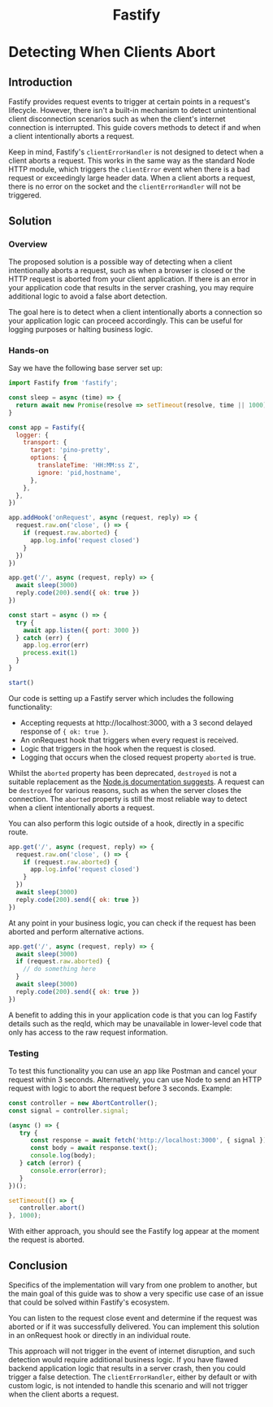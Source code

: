 <h1 align="center">Fastify</h1>

# Detecting When Clients Abort

## Introduction

Fastify provides request events to trigger at certain points in a request's
lifecycle. However, there isn't a built-in mechanism to
detect unintentional client disconnection scenarios such as when the client's
internet connection is interrupted. This guide covers methods to detect if
and when a client intentionally aborts a request.

Keep in mind, Fastify's `clientErrorHandler` is not designed to detect when a
client aborts a request. This works in the same way as the standard Node HTTP
module, which triggers the `clientError` event when there is a bad request or
exceedingly large header data. When a client aborts a request, there is no
error on the socket and the `clientErrorHandler` will not be triggered.

## Solution

### Overview

The proposed solution is a possible way of detecting when a client
intentionally aborts a request, such as when a browser is closed or the HTTP
request is aborted from your client application. If there is an error in your
application code that results in the server crashing, you may require
additional logic to avoid a false abort detection.

The goal here is to detect when a client intentionally aborts a connection
so your application logic can proceed accordingly. This can be useful for
logging purposes or halting business logic.

### Hands-on

Say we have the following base server set up:

```js
import Fastify from 'fastify';

const sleep = async (time) => {
  return await new Promise(resolve => setTimeout(resolve, time || 1000));
}

const app = Fastify({
  logger: {
    transport: {
      target: 'pino-pretty',
      options: {
        translateTime: 'HH:MM:ss Z',
        ignore: 'pid,hostname',
      },
    },
  },
})

app.addHook('onRequest', async (request, reply) => {
  request.raw.on('close', () => {
    if (request.raw.aborted) {
      app.log.info('request closed')
    }
  })
})

app.get('/', async (request, reply) => {
  await sleep(3000)
  reply.code(200).send({ ok: true })
})

const start = async () => {
  try {
    await app.listen({ port: 3000 })
  } catch (err) {
    app.log.error(err)
    process.exit(1)
  }
}

start()
```

Our code is setting up a Fastify server which includes the following
functionality:

- Accepting requests at http://localhost:3000, with a 3 second delayed response
of `{ ok: true }`.
- An onRequest hook that triggers when every request is received.
- Logic that triggers in the hook when the request is closed.
- Logging that occurs when the closed request property `aborted` is true.

Whilst the `aborted` property has been deprecated, `destroyed` is not a
suitable replacement as the
[Node.js documentation suggests](https://nodejs.org/api/http.html#requestaborted).
A request can be `destroyed` for various reasons, such as when the server closes
the connection. The `aborted` property is still the most reliable way to detect
when a client intentionally aborts a request.

You can also perform this logic outside of a hook, directly in a specific route.

```js
app.get('/', async (request, reply) => {
  request.raw.on('close', () => {
    if (request.raw.aborted) {
      app.log.info('request closed')
    }
  })
  await sleep(3000)
  reply.code(200).send({ ok: true })
})
```

At any point in your business logic, you can check if the request has been
aborted and perform alternative actions.

```js
app.get('/', async (request, reply) => {
  await sleep(3000)
  if (request.raw.aborted) {
    // do something here
  }
  await sleep(3000)
  reply.code(200).send({ ok: true })
})
```

A benefit to adding this in your application code is that you can log Fastify
details such as the reqId, which may be unavailable in lower-level code that
only has access to the raw request information.

### Testing

To test this functionality you can use an app like Postman and cancel your
request within 3 seconds. Alternatively, you can use Node to send an HTTP
request with logic to abort the request before 3 seconds. Example:

```js
const controller = new AbortController();
const signal = controller.signal;

(async () => {
   try {
      const response = await fetch('http://localhost:3000', { signal });
      const body = await response.text();
      console.log(body);
   } catch (error) {
      console.error(error);
   }
})();

setTimeout(() => {
   controller.abort()
}, 1000);
```

With either approach, you should see the Fastify log appear at the moment the
request is aborted.

## Conclusion

Specifics of the implementation will vary from one problem to another, but the
main goal of this guide was to show a very specific use case of an issue that
could be solved within Fastify's ecosystem.

You can listen to the request close event and determine if the request was
aborted or if it was successfully delivered. You can implement this solution
in an onRequest hook or directly in an individual route.

This approach will not trigger in the event of internet disruption, and such
detection would require additional business logic. If you have flawed backend
application logic that results in a server crash, then you could trigger a
false detection. The `clientErrorHandler`, either by default or with custom
logic, is not intended to handle this scenario and will not trigger when the
client aborts a request.
